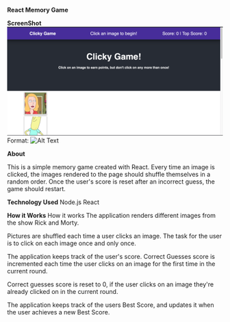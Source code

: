 **React Memory Game**

**ScreenShot**
![GitHub Logo](./public/assets/images/screenshot.png)
Format: ![Alt Text](url)


**About**

This is a simple memory game created with React. Every time an image is clicked, the images rendered to the page should shuffle themselves in a random order. Once the user's score is reset after an incorrect guess, the game should restart.

**Technology Used**
Node.js
React

**How it Works**
How it works
The application renders different images from the show Rick and Morty.

Pictures are shuffled each time a user clicks an image. The task for the user is to click on each image once and only once.

The application keeps track of the user's score. Correct Guesses score is incremented each time the user clicks on an image for the first time in the current round.

Correct guesses score is reset to 0, if the user clicks on an image they're already clicked on in the current round.

The application keeps track of the users Best Score, and updates it when the user achieves a new Best Score.
